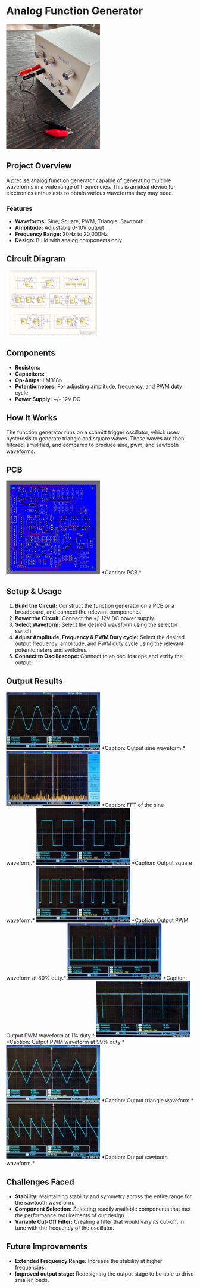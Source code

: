 # Analog Function Generator

<img src="Images/Assembly_1.jpg" width="50%">

## Project Overview
A precise analog function generator capable of generating multiple waveforms in a wide range of frequencies. This is an ideal device for electronics enthusiasts to obtain various waveforms they may need.

### Features
- **Waveforms:** Sine, Square, PWM, Triangle, Sawtooth
- **Amplitude:** Adjustable 0-10V output
- **Frequency Range:** 20Hz to 20,000Hz
- **Design:** Build with analog components only.

## Circuit Diagram
<img src="Images/PCBschematic.jpg" width="50%">

## Components
- **Resistors:** 
- **Capacitors:** 
- **Op-Amps:** LM318n
- **Potentiometers:** For adjusting amplitude, frequency, and PWM duty cycle
- **Power Supply:** +/- 12V DC

## How It Works
The function generator runs on a schmitt trigger oscillator, which uses hysteresis to generate triangle and square waves. These waves are then filtered, amplified, and compared to produce sine, pwm, and sawtooth waveforms.

## PCB
<img src="Images/PCB.png" width="50%">
*Caption: PCB.*

## Setup & Usage
1. **Build the Circuit:** Construct the function generator on a PCB or a breadboard, and connect the relevant components.
2. **Power the Circuit:** Connect the +/-12V DC power supply.
3. **Select Waveform:** Select the desired waveform using the selector switch.
4. **Adjust Amplitude, Frequency & PWM Duty cycle:** Select the desired output frequency, amplitude, and PWM duty cycle using the relevant potentiometers and switches.
5. **Connect to Oscilloscope:** Connect to an oscilloscope and verify the output.

## Output Results
<img src="Images/sine_10kHz_10v.jpg" width="50%">
*Caption: Output sine waveform.*

<img src="Images/sine_10kHz_fft.jpg" width="50%">
*Caption: FFT of the sine waveform.*

<img src="Images/square_10kHz_10V.jpg" width="50%">
*Caption: Output square waveform.*

<img src="Images/PWM_10kHz_0.8duty.jpg" width="50%">
*Caption: Output PWM waveform at 80% duty.*

<img src="Images/PWM_10kHz_0.01duty.jpg" width="50%">
*Caption: Output PWM waveform at 1% duty.*

<img src="Images/PWM_10kHz_0.99duty.jpg" width="50%">
*Caption: Output PWM waveform at 99% duty.*

<img src="Images/triangle_10kHz_10v.jpg" width="50%">
*Caption: Output triangle waveform.*

<img src="Images/sawtooth_10kHz_10v.jpg" width="50%">
*Caption: Output sawtooth waveform.*

## Challenges Faced
- **Stability:** Maintaining stability and symmetry across the entire range for the sawtooth waveform.
- **Component Selection:** Selecting readily available components that met the performance requirements of our design.
- **Variable Cut-Off Filter:** Creating a filter that would vary its cut-off, in tune with the frequency of the oscillator.

## Future Improvements
- **Extended Frequency Range:** Increase the stability at higher frequencies.
- **Improved output stage:** Redesigning the output stage to be able to drive smaller loads.
